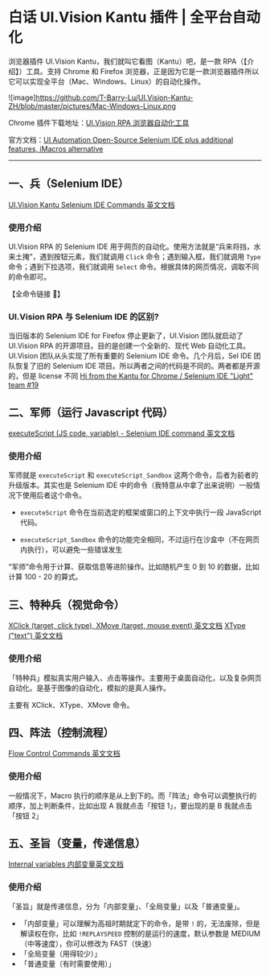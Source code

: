 # 白话 UI.Vision Kantu 插件 | 全平台自动化

浏览器插件 UI.Vision Kantu，我们就叫它看图（Kantu）吧，是一款 RPA（【介绍】）工具。支持 Chrome 和 Firefox 浏览器，正是因为它是一款浏览器插件所以它可以实现全平台（Mac、Windows、Linux）的自动化操作。

![image]https://github.com/T-Barry-Lu/UI.Vision-Kantu-ZH/blob/master/pictures/Mac-Windows-Linux.png


Chrome 插件下载地址：[UI.Vision RPA 浏览器自动化工具](https://chrome.google.com/webstore/detail/uivision-rpa/gcbalfbdmfieckjlnblleoemohcganoc?hl=zh-CN)

官方文档：[UI Automation Open-Source Selenium IDE plus additional features, iMacros alternative](https://ui.vision/rpa/docs)

---

## 一、兵（Selenium IDE）

[UI.Vision Kantu Selenium IDE Commands 英文文档](https://ui.vision/rpa/docs/selenium-ide)

### 使用介绍

UI.Vision RPA 的 Selenium IDE 用于网页的自动化。使用方法就是“兵来将挡，水来土掩”，遇到按钮元素，我们就调用 `Click` 命令；遇到输入框，我们就调用 `Type` 命令；遇到下拉选项，我们就调用 `Select` 命令。根据具体的网页情况，调取不同的命令即可。

【全命令链接 🔗】

### UI.Vision RPA 与 Selenium IDE 的区别?

当旧版本的 Selenium IDE for Firefox 停止更新了，UI.Vision 团队就启动了 UI.Vision RPA 的开源项目。目的是创建一个全新的、现代 Web 自动化工具。UI.Vision 团队从头实现了所有重要的 Selenium IDE 命令。几个月后，Sel IDE 团队恢复了旧的 Selenium IDE 项目。所以两者之间的代码是不同的。两者都是开源的，但是 license 不同 [Hi from the Kantu for Chrome / Selenium IDE "Light" team #19](https://github.com/SeleniumHQ/selenium-ide/issues/19)

## 二、军师（运行 Javascript 代码）
[executeScript (JS code, variable) - Selenium IDE command 英文文档](https://www.notion.so/UI-Vision-Kantu-0e620902c985476696258243f1567a48#80f0f633b7d1459c908e61f909d9df6e)

### 使用介绍

军师就是 `executeScript` 和 `executeScript_Sandbox` 这两个命令，后者为前者的升级版本。其实也是 Selenium IDE 中的命令（我特意从中拿了出来说明）一般情况下使用后者这个命令。

- `executeScript` 命令在当前选定的框架或窗口的上下文中执行一段 JavaScript 代码。

- `executeScript_Sandbox` 命令的功能完全相同，不过运行在沙盒中（不在网页内执行），可以避免一些错误发生

“军师”命令用于计算、获取信息等进阶操作。比如随机产生 0 到 10 的数据，比如计算 100 - 20 的算式。



## 三、特种兵（视觉命令）

[XClick (target, click type), XMove (target, mouse event) 英文文档](https://ui.vision/rpa/docs/xclick#vision)
[XType ("text") 英文文档](https://ui.vision/rpa/docs/xtype)

### 使用介绍

「特种兵」模拟真实用户输入、点击等操作。主要用于桌面自动化，以及复杂网页自动化。是基于图像的自动化，模拟的是真人操作。

主要有 XClick、XType、XMove 命令。


## 四、阵法（控制流程）

[Flow Control Commands 英文文档](https://ui.vision/rpa/docs/selenium-ide#flowcontrol)

### 使用介绍

一般情况下，Macro 执行的顺序是从上到下的。而「阵法」命令可以调整执行的顺序，加上判断条件，比如出现 A 我就点击「按钮 1」，要出现的是 B 我就点击「按钮 2」

  
## 五、圣旨（变量，传递信息）

[Internal variables 内部变量英文文档](https://ui.vision/rpa/docs)

### 使用介绍

「圣旨」就是传递信息，分为「内部变量」、「全局变量」以及「普通变量」。

- 「内部变量」可以理解为高祖时期就定下的命令，是带 `!` 的，无法废除，但是解读权在你，比如 `!REPLAYSPEED` 控制的是运行的速度，默认参数是 MEDIUM（中等速度），你可以修改为 FAST（快速）
- 「全局变量（用得较少）」
- 「普通变量（有时需要使用）」
